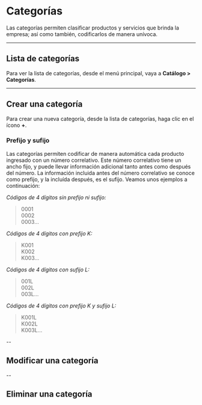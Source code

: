 # Categorías

Las categorías permiten clasificar productos y servicios que brinda la empresa; así como también, codificarlos de manera unívoca.

---

## Lista de categorías

Para ver la lista de categorías, desde el menú principal, vaya a **Catálogo > Categorías**.

---

## Crear una categoría

Para crear una nueva categoría, desde la lista de categorías, haga clic en el ícono **+**.

### Prefijo y sufijo

Las categorías permiten codificar de manera automática cada producto ingresado con un número correlativo. Este número correlativo tiene un ancho fijo, y puede llevar información adicional tanto antes como después del número. La información incluida antes del número correlativo se conoce como prefijo, y la incluída después, es el sufijo. Veamos unos ejemplos a continuación:

*Códigos de 4 dígitos sin prefijo ni sufijo:*  
> 0001  
> 0002  
> 0003...

*Códigos de 4 dígitos con prefijo K:*
> K001  
> K002  
> K003...

*Códigos de 4 dígitos con sufijo L:*
> 001L  
> 002L  
> 003L...

*Códigos de 4 dígitos con prefijo K y sufijo L:*
> K001L  
> K002L  
> K003L...

--

## Modificar una categoría

--

## Eliminar una categoría

